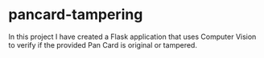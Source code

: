 # pancard-tampering
In this project I have created a Flask application that uses Computer Vision to verify if the provided Pan Card is original or tampered.
